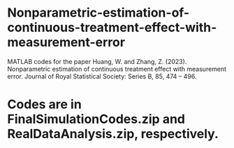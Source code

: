 # Nonparametric-estimation-of-continuous-treatment-effect-with-measurement-error
MATLAB codes for the paper Huang, W. and Zhang, Z. (2023). Nonparametric estimation of continuous treatment effect with measurement error. Journal of Royal Statistical Society: Series B, 85, 474 – 496.


# Codes are in FinalSimulationCodes.zip and RealDataAnalysis.zip, respectively.
